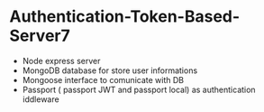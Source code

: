 # Authentication-Token-Based-Server7

- Node express server
- MongoDB database for store user informations 
- Mongoose interface to comunicate with DB
- Passport ( passport JWT and passport local)  as authentication iddleware
